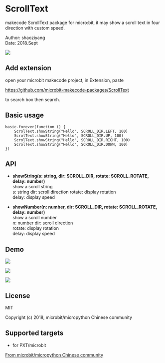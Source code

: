 # ScrollText

makecode ScrollText package for micro:bit, it may show a scroll text in four direction with custom speed. 

Author: shaoziyang  
Date:   2018.Sept  

![](https://github.com/microbit-makecode-packages/ScrollText/blob/master/docs/static/libs/tropic.png?raw=true)  
  
## Add extension

open your microbit makecode project, in Extension, paste  

https://github.com/microbit-makecode-packages/ScrollText  

to search box then search.

## Basic usage

```
basic.forever(function () {
    ScrolText.showString("Hello", SCROLL_DIR.LEFT, 100)
    ScrolText.showString("Hello", SCROLL_DIR.UP, 100)
    ScrolText.showString("Hello", SCROLL_DIR.RIGHT, 100)
    ScrolText.showString("Hello", SCROLL_DIR.DOWN, 100)
})
```

## API

- **showString(s: string, dir: SCROLL_DIR, rotate: SCROLL_ROTATE, delay: number)**  
show a scroll string  
s: string
dir: scroll direction
rotate: display rotation  
delay: display speed

- **showNumber(n: number, dir: SCROLL_DIR, rotate: SCROLL_ROTATE, delay: number)**  
show a scroll number  
n: number
dir: scroll direction  
rotate: display rotation  
delay: display speed

## Demo

![](https://raw.githubusercontent.com/microbit-makecode-packages/ScrollText/master/demo.png)  

![](https://raw.githubusercontent.com/microbit-makecode-packages/ScrollText/master/demo.gif)  

![](https://raw.githubusercontent.com/microbit-makecode-packages/ScrollText/master/demo2.gif)  

## License

MIT

Copyright (c) 2018, microbit/micropython Chinese community  

## Supported targets

* for PXT/microbit


[From microbit/micropython Chinese community](http://www.micropython.org.cn)

